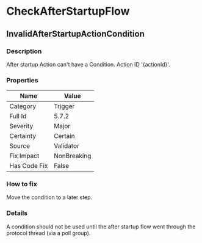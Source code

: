 ﻿---  
uid: Validator_5_7_2  
---

# CheckAfterStartupFlow

## InvalidAfterStartupActionCondition

### Description

After startup Action can't have a Condition. Action ID '{actionId}'.

### Properties

| Name         | Value       |
| ------------ | ----------- |
| Category     | Trigger     |
| Full Id      | 5.7.2       |
| Severity     | Major       |
| Certainty    | Certain     |
| Source       | Validator   |
| Fix Impact   | NonBreaking |
| Has Code Fix | False       |

### How to fix

Move the condition to a later step.

### Details

A condition should not be used until the after startup flow went through the protocol thread (via a poll group).
